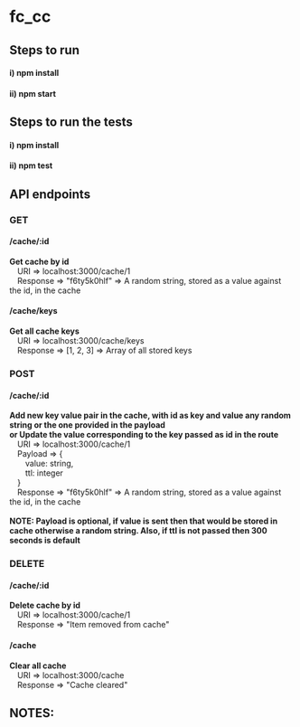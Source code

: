 # fc_cc

## Steps to run
#### i) npm install
#### ii) npm start

## Steps to run the tests
#### i) npm install
#### ii) npm test

## API endpoints
### GET
#### /cache/:id
  <b> Get cache by id <br /> </b>
  &emsp;URI => localhost:3000/cache/1 <br />
  &emsp;Response => "f6ty5k0hlf" => A random string, stored as a value against the id, in the cache
#### /cache/keys
  <b> Get all cache keys <br /> </b>
  &emsp;URI => localhost:3000/cache/keys <br />
  &emsp;Response => [1, 2, 3] => Array of all stored keys
    
### POST
#### /cache/:id
  <b> Add new  key value pair in the cache, with id as key and value any random string or the one provided in the payload <br />
  <b> or </b> Update the value corresponding to the key passed as id in the route <br /> </b>
  &emsp;URI => localhost:3000/cache/1 <br />
  &emsp;Payload => { <br />
  &emsp;&emsp;value: string, <br />
  &emsp;&emsp;ttl: integer <br />
  &emsp;} <br />
  &emsp;Response => "f6ty5k0hlf" => A random string, stored as a value against the id, in the cache <br /> <br />
  <b> NOTE: Payload is optional, if value is sent then that would be stored in cache otherwise a random string. Also, if ttl is not passed then 300 seconds is default </b>
    
### DELETE
#### /cache/:id
  <b> Delete cache by id <br /> </b>
  &emsp;URI => localhost:3000/cache/1 <br />
  &emsp;Response => "Item removed from cache"
#### /cache
  <b> Clear all cache <br /> </b>
  &emsp;URI => localhost:3000/cache <br />
  &emsp;Response => "Cache cleared"
    
    
## NOTES:
